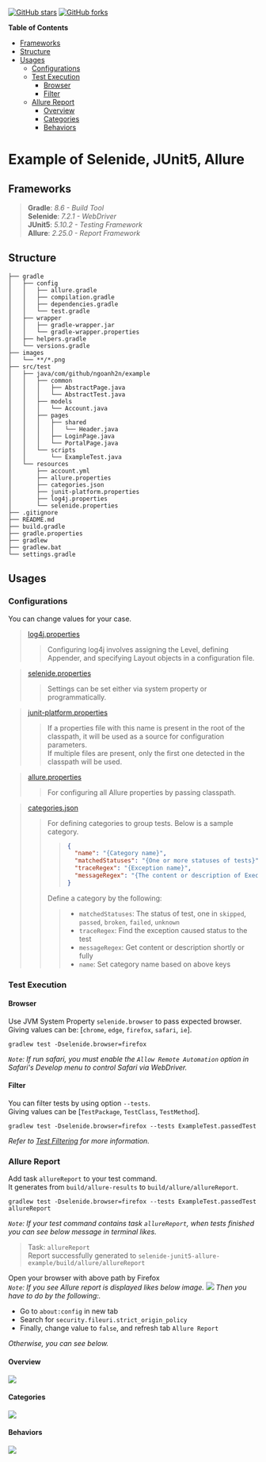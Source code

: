 [![GitHub stars](https://img.shields.io/github/stars/ngoanh2n/selenide-junit5-allure-example.svg?style=social&label=Star&maxAge=2592000)](https://github.com/ngoanh2n/selenide-junit5-allure-example/stargazers/)
[![GitHub forks](https://img.shields.io/github/forks/ngoanh2n/selenide-junit5-allure-example.svg?style=social&label=Fork&maxAge=2592000)](https://github.com/ngoanh2n/selenide-junit5-allure-example/network/members/)

**Table of Contents**
<!-- TOC -->
* [Frameworks](#frameworks)
* [Structure](#structure)
* [Usages](#usages)
  * [Configurations](#configurations)
  * [Test Execution](#test-execution)
    * [Browser](#browser)
    * [Filter](#filter)
  * [Allure Report](#allure-report)
    * [Overview](#overview)
    * [Categories](#categories)
    * [Behaviors](#behaviors)
<!-- TOC -->

# Example of Selenide, JUnit5, Allure

## Frameworks
> **Gradle**: <em>8.6 - Build Tool</em><br>
> **Selenide**: <em>7.2.1 - WebDriver</em><br>
> **JUnit5**: <em>5.10.2 - Testing Framework</em><br>
> **Allure**: <em>2.25.0 - Report Framework</em><br>

## Structure
```
├── gradle
│   ├── config
│   │   ├── allure.gradle
│   │   ├── compilation.gradle
│   │   ├── dependencies.gradle
│   │   └── test.gradle
│   ├── wrapper
│   │   ├── gradle-wrapper.jar
│   │   └── gradle-wrapper.properties
│   ├── helpers.gradle
│   └── versions.gradle
├── images
│   └── **/*.png
├── src/test
│   ├── java/com/github/ngoanh2n/example
│   │   ├── common
│   │   │   ├── AbstractPage.java
│   │   │   └── AbstractTest.java
│   │   ├── models
│   │   │   └── Account.java
│   │   ├── pages
│   │   │   ├── shared
│   │   │   │   └── Header.java
│   │   │   ├── LoginPage.java
│   │   │   └── PortalPage.java
│   │   └── scripts
│   │       └── ExampleTest.java
│   └── resources
│       ├── account.yml
│       ├── allure.properties
│       ├── categories.json
│       ├── junit-platform.properties
│       ├── log4j.properties
│       └── selenide.properties
├── .gitignore
├── README.md
├── build.gradle
├── gradle.properties
├── gradlew
├── gradlew.bat
└── settings.gradle
```

## Usages

### Configurations
You can change values for your case.

> [log4j.properties](src/test/resources/log4j.properties)
>> Configuring log4j involves assigning the Level, defining Appender, and specifying Layout objects in a configuration file.

> [selenide.properties](src/test/resources/selenide.properties)
>> Settings can be set either via system property or programmatically.

> [junit-platform.properties](src/test/resources/junit-platform.properties)
>> If a properties file with this name is present in the root of the classpath, it will be used as a source for configuration parameters.<br>
>> If multiple files are present, only the first one detected in the classpath will be used.

> [allure.properties](src/test/resources/allure.properties)
>> For configuring all Allure properties by passing classpath.

> [categories.json](src/test/resources/categories.json)
>> For defining categories to group tests. Below is a sample category.
>>> ```json
>>> {
>>>   "name": "{Category name}",
>>>   "matchedStatuses": "{One or more statuses of tests}",
>>>   "traceRegex": "{Exception name}",
>>>   "messageRegex": "{The content or description of Exeception}"
>>> }
>>> ```
>>
>> Define a category by the following:
>>> - `matchedStatuses`: The status of test, one in `skipped`, `passed`, `broken`, `failed`, `unknown`
>>> - `traceRegex`: Find the exception caused status to the test
>>> - `messageRegex`: Get content or description shortly or fully
>>> - `name`: Set category name based on above keys

### Test Execution

#### Browser
Use JVM System Property `selenide.browser` to pass expected browser.<br>
Giving values can be: [`chrome`, `edge`, `firefox`, `safari`, `ie`].
```shell
gradlew test -Dselenide.browser=firefox
```
<em>`Note`: If run safari, you must enable the `Allow Remote Automation` option in Safari's Develop menu to control Safari via WebDriver.</em>

#### Filter
You can filter tests by using option `--tests`. <br>
Giving values can be [`TestPackage`, `TestClass`, `TestMethod`].
```shell
gradlew test -Dselenide.browser=firefox --tests ExampleTest.passedTest
```

_Refer to [Test Filtering](https://docs.gradle.org/current/userguide/java_testing.html#test_filtering) for more information._

### Allure Report
Add task `allureReport` to your test command. <br>
It generates from `build/allure-results` to `build/allure/allureReport`.
```shell
gradlew test -Dselenide.browser=firefox --tests ExampleTest.passedTest allureReport
```

<em>`Note`: If your test command contains task `allureReport`, when tests finished you can see below message in terminal likes.</em>
> Task: `allureReport` <br>
> Report successfully generated to `selenide-junit5-allure-example/build/allure/allureReport` <br>

Open your browser with above path by Firefox <br>
<em>`Note`: If you see Allure report is displayed likes below image.</em>
![](images/allure-loading-firefox.png?raw=true)
<em>Then you have to do by the following:.</em>
- Go to `about:config` in new tab 
- Search for `security.fileuri.strict_origin_policy`
- Finally, change value to `false`, and refresh tab `Allure Report`

<em>Otherwise, you can see below.</em>

#### Overview
![](images/allure-report-overview.png?raw=true)

#### Categories
![](images/allure-report-categories.png?raw=true)

#### Behaviors
![](images/allure-report-behaviors.png?raw=true)